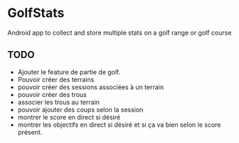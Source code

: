 # GolfStats
Android app to collect and store multiple stats on a golf range or golf course

## TODO
- Ajouter le feature de partie de golf.
- Pouvoir créer des terrains
- pouvoir créer des sessions associées à un terrain
- pouvoir créer des trous
- associer les trous au terrain
- pouvoir ajouter des coups selon la session
- montrer le score en direct si désiré
- montrer les objectifs en direct si désiré et si ça va bien selon le score présent.
